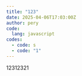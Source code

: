 ```yaml
---
title: "123"
date: 2025-04-06T17:03:00Z
author: pery
code:
  lang: javascript
codes:
  - code: s
  - code: "1"
---
```

12312321
